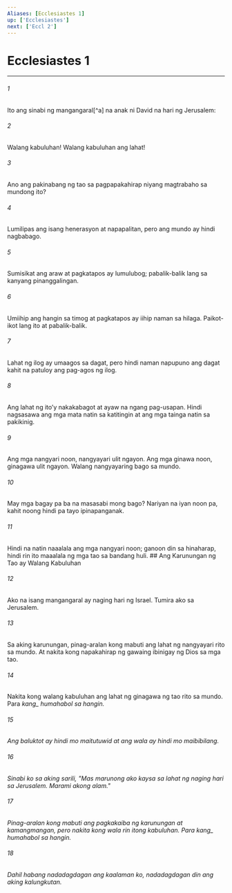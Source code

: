 ```yaml
---
Aliases: [Ecclesiastes 1]
up: ['Ecclesiastes']
next: ['Eccl 2']
---
```

# Ecclesiastes 1

***






















###### 1 










Ito ang sinabi ng mangangaral[^a] na anak ni David na hari ng Jerusalem: 





















###### 2 










Walang kabuluhan! Walang kabuluhan ang lahat! 





















###### 3 










Ano ang pakinabang ng tao sa pagpapakahirap niyang magtrabaho sa mundong ito? 





















###### 4 










Lumilipas ang isang henerasyon at napapalitan, pero ang mundo ay hindi nagbabago. 





















###### 5 










Sumisikat ang araw at pagkatapos ay lumulubog; pabalik-balik lang sa kanyang pinanggalingan. 





















###### 6 










Umiihip ang hangin sa timog at pagkatapos ay iihip naman sa hilaga. Paikot-ikot lang ito at pabalik-balik. 





















###### 7 










Lahat ng ilog ay umaagos sa dagat, pero hindi naman napupuno ang dagat kahit na patuloy ang pag-agos ng ilog. 





















###### 8 










Ang lahat ng itoʼy nakakabagot at ayaw na ngang pag-usapan. Hindi nagsasawa ang mga mata natin sa katitingin at ang mga tainga natin sa pakikinig. 





















###### 9 










Ang mga nangyari noon, nangyayari ulit ngayon. Ang mga ginawa noon, ginagawa ulit ngayon. Walang nangyayaring bago sa mundo. 





















###### 10 










May mga bagay pa ba na masasabi mong bago? Nariyan na iyan noon pa, kahit noong hindi pa tayo ipinapanganak. 





















###### 11 










Hindi na natin naaalala ang mga nangyari noon; ganoon din sa hinaharap, hindi rin ito maaalala ng mga tao sa bandang huli. ## Ang Karunungan ng Tao ay Walang Kabuluhan 





















###### 12 










Ako na isang mangangaral ay naging hari ng Israel. Tumira ako sa Jerusalem. 





















###### 13 










Sa aking karunungan, pinag-aralan kong mabuti ang lahat ng nangyayari rito sa mundo. At nakita kong napakahirap ng gawaing ibinigay ng Dios sa mga tao. 





















###### 14 










Nakita kong walang kabuluhan ang lahat ng ginagawa ng tao rito sa mundo. Para <i class="trans-change">kang_ humahabol sa hangin. 





















###### 15 










Ang baluktot ay hindi mo maitutuwid at ang wala ay hindi mo maibibilang. 





















###### 16 










Sinabi ko sa aking sarili, "Mas marunong ako kaysa sa lahat ng naging hari sa Jerusalem. Marami akong alam." 





















###### 17 










Pinag-aralan kong mabuti ang pagkakaiba ng karunungan at kamangmangan, pero nakita kong wala rin itong kabuluhan. Para <i class="trans-change">kang_ humahabol sa hangin. 





















###### 18 










Dahil habang nadadagdagan ang kaalaman ko, nadadagdagan din ang aking kalungkutan.
